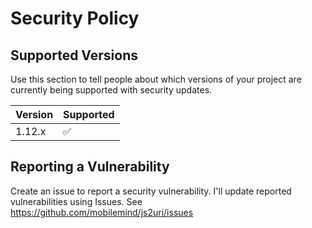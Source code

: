 # Security Policy

## Supported Versions

Use this section to tell people about which versions of your project are
currently being supported with security updates.

| Version | Supported          |
| ------- | ------------------ |
| 1.12.x  | :white_check_mark: |

## Reporting a Vulnerability

Create an issue to report a security vulnerability.
I'll update reported vulnerabilities using Issues.
See <https://github.com/mobilemind/js2uri/issues>
